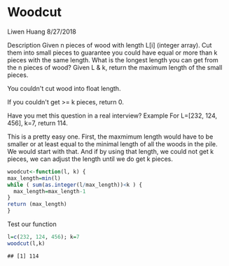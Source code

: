 Woodcut
================
Liwen Huang
8/27/2018

Description Given n pieces of wood with length L\[i\] (integer array). Cut them into small pieces to guarantee you could have equal or more than k pieces with the same length. What is the longest length you can get from the n pieces of wood? Given L & k, return the maximum length of the small pieces.

You couldn't cut wood into float length.

If you couldn't get &gt;= k pieces, return 0.

Have you met this question in a real interview?
Example For L=\[232, 124, 456\], k=7, return 114.

This is a pretty easy one. First, the maxmimum length would have to be smaller or at least equal to the minimal length of all the woods in the pile. We would start with that. And if by using that length, we could not get k pieces, we can adjust the length until we do get k pieces.

``` r
woodcut<-function(l, k) {
max_length=min(l)
while ( sum(as.integer(l/max_length))<k ) {
  max_length=max_length-1
}
return (max_length)
}
```

Test our function

``` r
l=c(232, 124, 456); k=7
woodcut(l,k)
```

    ## [1] 114
